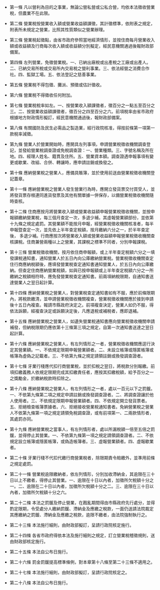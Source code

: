 * 第一條 凡以營利為目的之事業，無論公營私營或公私合營，均依本法徵收營業稅，但農業不在此限。

* 第二條 營業稅按營業收入額或營業收益額課徵，其計徵標準，依附表之規定，附表所未規定之營業，比照其性質類似之營業辦理。

* 第三條 營業稅起徵點，由省市政府參照當地經濟情形，並按住商每月營業收入額或收益額及行商每次收入額或收益額分別擬定，經民意機關通過後報財政部備案。

* 第四條 左列營業，免徵營業稅。一、已納出廠稅或出產稅之工廠或出產人。二、已納交易所稅或交易所內交易稅之營利事業。三、依法經營之消費合作社。四、監獄工場。五、依法登記之慈善事業。

* 第五條 營業稅不得包徵、攤派、預徵或估計徵收。

* 第六條 營業稅不得徵收任何附加。

* 第七條 營業稅稅率如左。一、按營業收入額課徵者，徵百分之一點五至百分之三。二、按營業收益額課徵者，徵百分之四至百分之六。前項稅率由省市政府根據地方財政情形擬訂，經民意機關通過後，報財政部備案。

* 第八條 有關國防及民生必需品之製造業，經行政院核准，得按前條第一項第一款稅率減徵。

* 第九條 營業人於營業開始時，應開具左列事項，申請營業稅徵收機關調查登記，並發給營業稅調查證或免稅調查證：一、營業種類。三、字號名稱及所在地。四、經理人姓名、籍貫及住所。五、營業資本額。調查證遇申報事項有變更或歇業、改組、合併、轉讓時，應申請註銷或換發之。

* 第十條 應納營業稅之營業人，應備具賬簿，並於使用前送由營業稅徵收機關登記蓋章。

* 第十一條 應納營業稅之營業人發生營業行為時，應開立發貨票交付買受人，並將發貨票存根連同進貨發票及其他有關單據一併保存，以備營業稅徵收機關隨時查核。

* 第十二條 住商應按月將營業收入額或營業收益額申報營業稅徵收機關，並按申報額繳納營業稅，每三個月查定一次，多退少補，其虛報營業額部份，並依第十九條之規定處罰。其營業額不能按月申報，經營業稅徵收機關核准者，每半申報暨查定一次，並先依上半年查定稅額，按月繳納六分之一，於半年查定後， 多退少補。行商應按次將營業收入額或營業收益額申報營業稅徵收機關查核課稅。住商兼營兩種以上之營業，其課稅之標準不同者，分別申報課稅。

* 第十三條 營業稅徵收機關，按月依住商申報額，或上半年查定稅額六分之一填發課稅通知書，通知營業人於五日內向公庫繳納營業稅。營業稅徵收機關查定住行商應納稅額後，應填發營業稅查定通知書通知營業人，於五日內向公庫繳納。但查定住商應納營業稅額，如與已按申報額或上半年查定稅額六分之一所繳納之稅額相符時，應免發營業稅查定通知書。前兩項納稅限期，自通知書送達營業人之翌日起計算。

* 第十四條 應納營業稅之營業人，對營業稅查定通知書如有不服，應於前條限期內，將稅款繳清，並申請營業稅徵收機關複查，營業稅徵收機關應於接到申請後十五日內複查。報請市縣政府決定之。前項複查決定，營業人如仍不服，得依法訴願，經複查決定或訴願決定後，凡應退稅或補稅者，應即退補。

* 第十五條 應納營業稅之營業人，如遺失營業稅通知書應向營業稅徵收機關申請補發，但納稅限期仍應依第十三條第三項之規定，自第一次通知書送達之翌日起計算。

* 第十六條 應納營業稅之營業人，有左列情形之一者，營業稅徵收機關應逕行決定其營業額。一、不依規定限期申報營業額者。二、未設立帳簿或隱匿帳簿或帳簿為虛偽之記載者。三、不依第九條之規定請領註銷或換發調查證者。

* 第十七條 牙業行棧應代扣行商營業稅，並於扣稅之翌日，將稅款分別報繳。前項扣繳義務人依規定限期完成其扣繳責任者，應按其扣繳稅額，給予百分之一之獎勵金，於繳納稅款時扣除之。

* 第十八條 應納營業稅之營業人，有左列情形之一者，處以一百元以下之罰鍰。一、不依第九條第二項之規定申請註銷或換發調查證者。二、將調查證讓於他人使用者。三、不依規定限期申報營業額者。四、不依規定開立發貨票者。五、拒絕檢查帳簿票據者。六、拒絕接收營業稅通知書者。免納營業稅之營業人不依第九條第一項之規定請領免稅調查證，或有前項第一、二兩款情形者，其處罰亦同。

* 第十九條 應納營業稅之當事人，有左列情形者，處以所漏稅額一倍至五倍之罰鍰，並得停止其營業。一、不依第九條第一項之規定請領調查證者。二、不依規定設立帳簿或隱匿帳簿，或偽造帳簿者。三、虛報營業額者。四、虛報歇業者。

* 第二十條 牙業行棧不代扣代繳行商營業稅者，除限期責令賠繳外，並準用前條之規定處罰。

* 第二十一條 營業稅逾限繳納者，依左列情形，分別加收滯納金，其逾限在三十日以上不繳者，得停止其營業。一、逾限在十日以內者，加徵所欠稅額十分之一。二、逾限在二十日以內者，加徵所欠稅額十分之二。三、逾限在三十日以內者，加徵所欠稅額十分之六。

* 第二十二條 本法之罰鍰及停止營業，在戡亂期間得由市縣政府先行處分，並得酌定限期，令受處分人繳納罰鍰、滯納金及應繳之稅款，一面仍送請法院裁定其應繳納之罰鍰、滯納金及應繳之稅款，逾限不繳者，由法院強制執行之。

* 第二十三條 本法施行細則，由財政部擬訂，呈請行政院核定施行。

* 第二十四條 各省市政府得依本法及施行細則之規定，訂立營業稅稽徵規則，送由財政部核定施行。

* 第二十五條 本法自公布日施行。

* 第二十六條 罰金罰鍰提高標準條例，對本章第十八條至第二十三條不適用之。

* 第二十七條 本法施行細則，由財政部擬訂，呈請行政院核定之。

* 第二十八條 本法自公布日施行。

